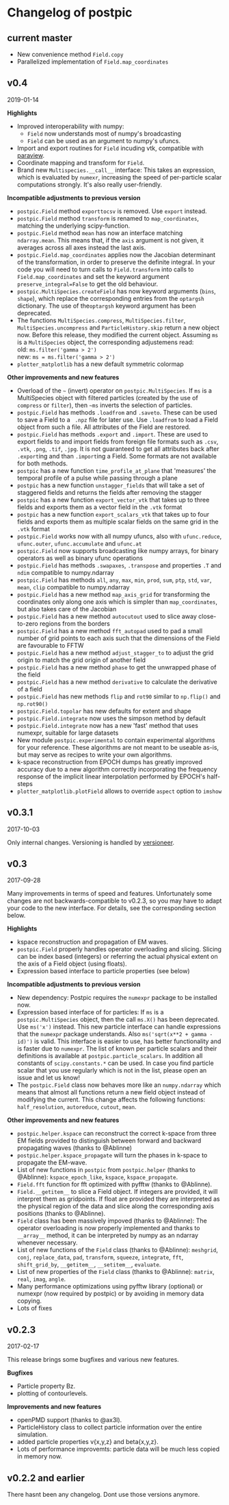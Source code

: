 # Changelog of postpic

## current master

* New convenience method `Field.copy`
* Parallelized implementation of `Field.map_coordinates`

## v0.4
2019-01-14

**Highlights**

* Improved interoperability with numpy:
  * `Field` now understands most of numpy's broadcasting
  * `Field` can be used as an argument to numpy's ufuncs.
* Import and export routines for `Field` incuding vtk, compatible with [paraview](https://www.paraview.org/).
* Coordinate mapping and transform for `Field`.
* Brand new `Multispecies.__call__` interface: This takes an expression, which is evaluated by `numexr`, increasing the speed of per-particle scalar computations strongly. It's also really user-friendly.

**Incompatible adjustments to previous version**
* `postpic.Field` method `exporttocsv` is removed. Use `export` instead.
* `postpic.Field` method `transform` is renamed to `map_coordinates`, matching the underlying scipy-function.
* `postpic.Field` method `mean` has now an interface matching `ndarray.mean`. This means that, if the `axis` argument is not given, it averages across all axes instead the last axis.
* `postpic.Field.map_coordinates` applies now the Jacobian determinant of the transformation, in order to preserve the definite integral.
In your code you will need to turn calls to `Field.transform` into calls to `Field.map_coordinates` and set the keyword argument `preserve_integral=False` to get the old behaviour.
* `postpic.MultiSpecies.createField` has now keyword arguments (`bins`, `shape`), which replace the corresponding entries from the `optargsh` dictionary. The use of the`optargsh` keyword argument has been deprecated.
* The functions `MultiSpecies.compress`, `MultiSpecies.filter`, `MultiSpecies.uncompress` and `ParticleHistory.skip` return a new object now. Before this release, they modified the current object. Assuming  `ms` is a `MultiSpecies` object, the corresponding adjustemens read:<br>
old: `ms.filter('gamma > 2')`<br>
new: `ms = ms.filter('gamma > 2')`
* `plotter_matplotlib` has a new default symmetric colormap

**Other improvements and new features**
* Overload of the `~` (invert) operator on `postpic.MultiSpecies`. If `ms` is a MultiSpecies object with filtered particles (created by the use of `compress` or `filter`), then `~ms` inverts the selection of particles.
* `postpic.Field` has methods `.loadfrom` and `.saveto`. These can be used to save a Field to a ` .npz` file for later use. Use `.loadfrom` to load a Field object from such a file. All attributes of the Field are restored.
* `postpic.Field` has methods `.export` and `.import`. These are used to export fields to and import fields from foreign file formats such as `.csv`, `.vtk`, `.png`, `.tif`, `.jpg`. It is not guaranteed to get all attributes back after `.export`ing and than `.import`ing a Field. Some formats are not available for both methods.
* `postpic` has a new function `time_profile_at_plane` that 'measures' the temporal profile of a pulse while passing through a plane
* `postpic` has a new function `unstagger_fields` that will take a set of staggered fields and returns the fields after removing the stagger
* `postpic` has a new function `export_vector_vtk` that takes up to three fields and exports them as a vector field in the `.vtk` format
* `postpic` has a new function `export_scalars_vtk` that takes up to four fields and exports them as multiple scalar fields on the same grid in the `.vtk` format
* `postpic.Field` works now with all numpy ufuncs, also with `ufunc.reduce`, `ufunc.outer`, `ufunc.accumulate` and `ufunc.at`
* `postpic.Field` now supports broadcasting like numpy arrays, for binary operators as well as binary ufunc operations
* `postpic.Field` has methods `.swapaxes`, `.transpose` and properties `.T` and `ndim` compatible to numpy.ndarray
* `postpic.Field` has methods `all`, `any`, `max`, `min`, `prod`, `sum`, `ptp`, `std`, `var`, `mean`, `clip` compatible to numpy.ndarray
* `postpic.Field` has a new method `map_axis_grid` for transforming the coordinates only along one axis which is simpler than `map_coordinates`, but also takes care of the Jacobian
* `postpic.Field` has a new method `autocutout` used to slice away close-to-zero regions from the borders
* `postpic.Field` has a new method `fft_autopad` used to pad a small number of grid points to each axis such that the dimensions of the Field are favourable to FFTW
* `postpic.Field` has a new method `adjust_stagger_to` to adjust the grid origin to match the grid origin of another field
* `postpic.Field` has a new method `phase` to get the unwrapped phase of the field
* `postpic.Field` has a new method `derivative` to calculate the derivative of a field
* `postpic.Field` has new methods `flip` and `rot90` similar to `np.flip()` and `np.rot90()`
* `postpic.Field.topolar` has new defaults for extent and shape
* `postpic.Field.integrate` now uses the simpson method by default
* `postpic.Field.integrate` now has a new 'fast' method that uses numexpr, suitable for large datasets
* New module `postpic.experimental` to contain experimental algorithms for your reference. These algorithms are not meant to be useable as-is, but may serve as recipes to write your own algorithms.
* k-space reconstruction from EPOCH dumps has greatly improved accuracy due to a new algorithm correctly incorporating the frequency response of the implicit linear interpolation performed by EPOCH's half-steps
* `plotter_matplotlib.plotField` allows to override `aspect` option to `imshow`

## v0.3.1
2017-10-03

Only internal changes. Versioning is handled by [versioneer](https://github.com/warner/python-versioneer).

## v0.3
2017-09-28

Many improvements in terms of speed and features. Unfortunately some changes are not backwards-compatible to v0.2.3, so you may have to adapt your code to the new interface. For details, see the corresponding section below.


**Highlights**
* kspace reconstruction and propagation of EM waves.
* `postpic.Field` properly handles operator overloading and slicing. Slicing can be index based (integers) or referring the actual physical extent on the axis of a Field object (using floats).
* Expression based interface to particle properties (see below)

**Incompatible adjustments to previous version**
* New dependency: Postpic requires the `numexpr` package to be installed now.
* Expression based interface of for particles: If `ms` is a `postpic.MultiSpecies` object, then the call `ms.X()` has been deprecated. Use `ms('x')` instead. This new particle interface can handle expressions that the `numexpr` package understands. Also `ms('sqrt(x**2 + gamma - id)')` is valid. This interface is easier to use, has better functionality and is faster due to `numexpr`.
The list of known per particle scalars and their definitions is available at `postpic.particle_scalars`. In addition all constants of `scipy.constants.*` can be used.
In case you find particle scalar that you use regularly which is not in the list, please open an issue and let us know!
* The `postpic.Field` class now behaves more like an `numpy.ndarray` which means that almost all functions return a new field object instead of modifying the current. This change affects the following functions: `half_resolution`, `autoreduce`, `cutout`, `mean`.


**Other improvements and new features**
* `postpic.helper.kspace` can reconstruct the correct k-space from three EM fields provided to distinguish between forward and backward propagating waves (thanks to @Ablinne)
* `postpic.helper.kspace_propagate` will turn the phases in k-space to propagate the EM-wave.
* List of new functions in `postpic` from `postpic.helper` (thanks to @Ablinne): `kspace_epoch_like`, `kspace`, `kspace_propagate`.
* `Field.fft` function for fft optimized with pyfftw (thanks to @Ablinne).
* `Field.__getitem__` to slice a Field object. If integers are provided, it will interpret them as gridpoints. If float are provided they are interpreted as the physical region of the data and slice along the corresponding axis positions (thanks to @Ablinne).
* `Field` class has been massively impoved (thanks to @Ablinne): The operator overloading is now properly implemented and thanks to `__array__` method, it can be interpreted by numpy as an ndarray whenever necessary.
* List of new functions of the `Field` class (thanks to @Ablinne): `meshgrid`, `conj`, `replace_data`, `pad`, `transform`, `squeeze`, `integrate`, `fft`, `shift_grid_by`, `__getitem__`, `__setitem__`, `evaluate`.
* List of new properties of the `Field` class (thanks to @Ablinne): `matrix`, `real`, `imag`, `angle`.
* Many performance optimizations using pyfftw library (optional) or numexpr (now required by postpic) or by avoiding in memory data copying.
* Lots of fixes




## v0.2.3
2017-02-17

This release brings some bugfixes and various new features.

**Bugfixes**
* Particle property Bz.
* plotting of contourlevels.

**Improvements and new features**
* openPMD support (thanks to @ax3l).
* ParticleHistory class to collect particle information over the entire simulation.
* added particle properties v{x,y,z} and beta{x,y,z}.
* Lots of performance improvemts: particle data will be much less copied in memory now.


## v0.2.2 and earlier

There hasnt been any changelog. Dont use those versions anymore.
